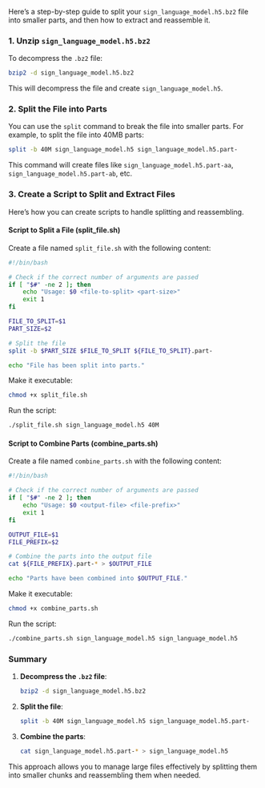 Here’s a step-by-step guide to split your `sign_language_model.h5.bz2` file into smaller parts, and then how to extract and reassemble it.

### 1. Unzip `sign_language_model.h5.bz2`

To decompress the `.bz2` file:

```bash
bzip2 -d sign_language_model.h5.bz2
```

This will decompress the file and create `sign_language_model.h5`.

### 2. Split the File into Parts

You can use the `split` command to break the file into smaller parts. For example, to split the file into 40MB parts:

```bash
split -b 40M sign_language_model.h5 sign_language_model.h5.part-
```

This command will create files like `sign_language_model.h5.part-aa`, `sign_language_model.h5.part-ab`, etc.

### 3. Create a Script to Split and Extract Files

Here’s how you can create scripts to handle splitting and reassembling.

#### **Script to Split a File (split_file.sh)**

Create a file named `split_file.sh` with the following content:

```bash
#!/bin/bash

# Check if the correct number of arguments are passed
if [ "$#" -ne 2 ]; then
    echo "Usage: $0 <file-to-split> <part-size>"
    exit 1
fi

FILE_TO_SPLIT=$1
PART_SIZE=$2

# Split the file
split -b $PART_SIZE $FILE_TO_SPLIT ${FILE_TO_SPLIT}.part-

echo "File has been split into parts."
```

Make it executable:

```bash
chmod +x split_file.sh
```

Run the script:

```bash
./split_file.sh sign_language_model.h5 40M
```

#### **Script to Combine Parts (combine_parts.sh)**

Create a file named `combine_parts.sh` with the following content:

```bash
#!/bin/bash

# Check if the correct number of arguments are passed
if [ "$#" -ne 2 ]; then
    echo "Usage: $0 <output-file> <file-prefix>"
    exit 1
fi

OUTPUT_FILE=$1
FILE_PREFIX=$2

# Combine the parts into the output file
cat ${FILE_PREFIX}.part-* > $OUTPUT_FILE

echo "Parts have been combined into $OUTPUT_FILE."
```

Make it executable:

```bash
chmod +x combine_parts.sh
```

Run the script:

```bash
./combine_parts.sh sign_language_model.h5 sign_language_model.h5
```

### **Summary**

1. **Decompress the `.bz2` file**:
   ```bash
   bzip2 -d sign_language_model.h5.bz2
   ```

2. **Split the file**:
   ```bash
   split -b 40M sign_language_model.h5 sign_language_model.h5.part-
   ```

3. **Combine the parts**:
   ```bash
   cat sign_language_model.h5.part-* > sign_language_model.h5
   ```

This approach allows you to manage large files effectively by splitting them into smaller chunks and reassembling them when needed.
